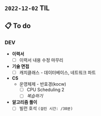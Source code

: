 ## `2022-12-02` TIL

## 📋 To do

### DEV

+ **이력서**
  + [ ] 이력서 내용 수정 마무리

+ **기술 면접**
  + [ ] 캐치클래스 - 데이터베이스, 네트워크 파트

+ **CS**
  + 운영체제 - 반효경(kocw)
    + [ ] CPU Scheduling 2
    + [ ] _복습하기_

+ **알고리즘 풀이**
  + [ ] 빌런 호석 `(걸린 시간: /30분)`